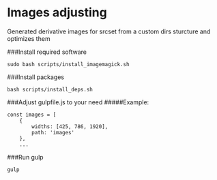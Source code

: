 # Images adjusting
Generated derivative images for srcset from a custom dirs sturcture and optimizes them

###Install required software
```
sudo bash scripts/install_imagemagick.sh
```

###Install packages
```
bash scripts/install_deps.sh
```
###Adjust gulpfile.js to your need
#####Example:
```
const images = [
    {
        widths: [425, 786, 1920],
        path: 'images'
    },
    ...
```
###Run gulp
```
gulp
```
